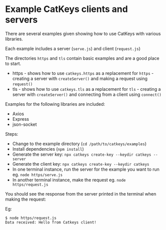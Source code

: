 # Example CatKeys clients and servers

There are several examples given showing how to use CatKeys with various libraries.

Each example includes a server (`serve.js`) and client (`request.js`)

The directories `https` and `tls` contain basic examples and are a good place to start.

* https - shows how to use `catkeys.https` as a replacement for `https` - creating a server with `createServer()` and making a request using `request()`
* tls - shows how to use `catkeys.tls` as a replacement for `tls` - creating a server with `createServer()` and connecting from a client using `connect()`

Examples for the following libraries are included:

* Axios
* Express
* json-socket

Steps:

* Change to the example directory (`cd /path/to/catkeys/examples`)
* Install dependencies (`npm install`)
* Generate the server key: `npx catkeys create-key --keydir catkeys --server`
* Generate the client key: `npx catkeys create-key --keydir catkeys`
* In one terminal instance, run the server for the example you want to run eg. `node https/serve.js`
* In another terminal instance, make the request eg. `node https/request.js`

You should see the response from the server printed in the terminal when making the request:

Eg:

```
$ node https/request.js
Data received: Hello from Catkeys client!
```
